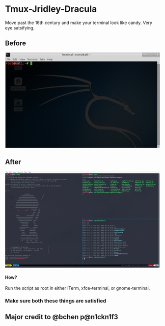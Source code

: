 # Tmux-Jridley-Dracula

Move past the 16th century and make your terminal look like candy.
Very eye satsifying.

## Before
![Alt text](img/16th_century.png)

## After
![Alt text](img/candy.png)

#### How?
Run the script as root in either iTerm, xfce-terminal, or gnome-terminal.
### Make sure both these things are satisfied

## Major credit to @bchen p@n1ckn1f3

